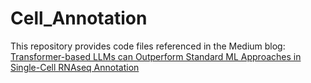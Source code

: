 # Cell_Annotation

This repository provides code files referenced in the Medium blog: [Transformer-based LLMs can Outperform Standard ML Approaches in Single-Cell RNAseq Annotation](https://medium.com/@chadpark2004/transformer-based-llms-can-outperform-standard-ml-approaches-in-single-cell-rnaseq-annotation-a4fc42fa3df2)
